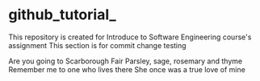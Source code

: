 # github_tutorial_
This repository is created for Introduce to Software Engineering course's assignment 
This section is for commit change testing

Are you going to Scarborough Fair
Parsley, sage, rosemary and thyme
Remember me to one who lives there
She once was a true love of mine
